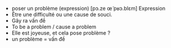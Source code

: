 - poser un problème (expression)	[pɔ.ze œ̃ pʁɔ.blɛm]	Expression
- Être une difficulté ou une cause de souci.
- Gây ra vấn đề
- To be a problem / cause a problem
- Elle est joyeuse, et cela pose problème ?
- un problème = vấn đề